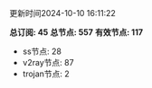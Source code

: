 更新时间2024-10-10 16:11:22

**总订阅: 45**
**总节点: 557**
**有效节点: 117**
- ss节点: 28
- v2ray节点: 87
- trojan节点: 2
